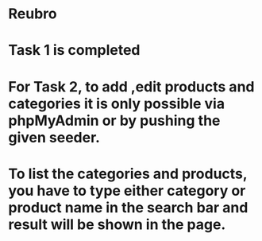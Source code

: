 # Reubro

# Task 1 is completed

# For Task 2, to add ,edit products and categories it is only possible via phpMyAdmin or by pushing the given seeder.
# To list the categories and products, you have to type either category or product name in the search bar and result will be shown in the page.
